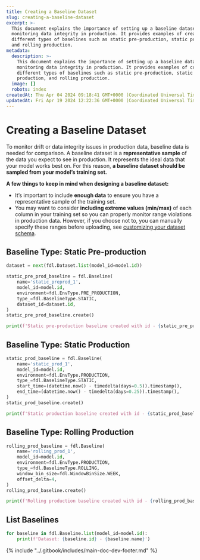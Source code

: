 ```yaml
---
title: Creating a Baseline Dataset
slug: creating-a-baseline-dataset
excerpt: >-
  This document explains the importance of setting up a baseline dataset for
  monitoring data integrity in production. It provides examples of creating
  different types of baselines such as static pre-production, static production,
  and rolling production.
metadata:
  description: >-
    This document explains the importance of setting up a baseline dataset for
    monitoring data integrity in production. It provides examples of creating
    different types of baselines such as static pre-production, static
    production, and rolling production.
  image: []
  robots: index
createdAt: Thu Apr 04 2024 09:18:41 GMT+0000 (Coordinated Universal Time)
updatedAt: Fri Apr 19 2024 12:22:36 GMT+0000 (Coordinated Universal Time)
---
```


# Creating a Baseline Dataset

To monitor drift or data integrity issues in production data, baseline data is needed for comparison. A baseline dataset is a **representative sample** of the data you expect to see in production. It represents the ideal data that your model works best on. For this reason, **a baseline dataset should be sampled from your model’s training set.**

**A few things to keep in mind when designing a baseline dataset:**

* It’s important to include **enough data** to ensure you have a representative sample of the training set.
* You may want to consider **including extreme values (min/max)** of each column in your training set so you can properly monitor range violations in production data. However, if you choose not to, you can manually specify these ranges before uploading, see [customizing your dataset schema](customizing-your-model-schema.md).

## Baseline Type: Static Pre-production

```python
dataset = next(fdl.Dataset.list(model_id=model.id))

static_pre_prod_baseline = fdl.Baseline(
    name='static_preprod_1',
    model_id=model.id,
    environment=fdl.EnvType.PRE_PRODUCTION,
    type_=fdl.BaselineType.STATIC,
    dataset_id=dataset.id,
)
static_pre_prod_baseline.create()

print(f'Static pre-production baseline created with id - {static_pre_prod_baseline.id}')
```

## Baseline Type: Static Production

```python
static_prod_baseline = fdl.Baseline(
    name='static_prod_1',
    model_id=model.id,
    environment=fdl.EnvType.PRODUCTION,
    type_=fdl.BaselineType.STATIC,
    start_time=(datetime.now() - timedelta(days=0.5)).timestamp(),
    end_time=(datetime.now() - timedelta(days=0.25)).timestamp(),
)
static_prod_baseline.create()

print(f'Static production baseline created with id - {static_prod_baseline.id}')
```

## Baseline Type: Rolling Production

```python
rolling_prod_baseline = fdl.Baseline(
    name='rolling_prod_1',
    model_id=model.id,
    environment=fdl.EnvType.PRODUCTION,
    type_=fdl.BaselineType.ROLLING,
    window_bin_size=fdl.WindowBinSize.WEEK,
    offset_delta=4,
)
rolling_prod_baseline.create()

print(f'Rolling production baseline created with id - {rolling_prod_baseline.id}')
```

## List Baselines

```python
for baseline in fdl.Baseline.list(model_id=model.id):
    print(f'Dataset: {baseline.id} - {baseline.name}')
```

{% include "../.gitbook/includes/main-doc-dev-footer.md" %}

